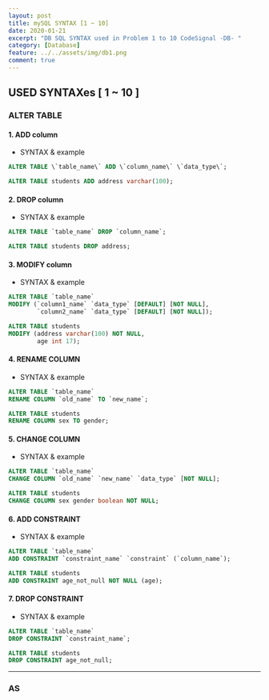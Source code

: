 ```yaml
---
layout: post
title: mySQL SYNTAX [1 ~ 10]
date: 2020-01-21
excerpt: "DB SQL SYNTAX used in Problem 1 to 10 CodeSignal -DB- "
category: [Database]
feature: ../../assets/img/db1.png
comment: true
---
```


## USED SYNTAXes [ 1 ~ 10 ]

### ALTER TABLE

#### 1. ADD column
- SYNTAX & example
```sql
ALTER TABLE \`table_name\` ADD \`column_name\` \`data_type\`;

ALTER TABLE students ADD address varchar(100);
```

#### 2. DROP column
- SYNTAX & example
```sql
ALTER TABLE `table_name` DROP `column_name`;

ALTER TABLE students DROP address;
```

#### 3. MODIFY column
- SYNTAX & example
```sql
ALTER TABLE `table_name` 
MODIFY (`column1_name` `data_type` [DEFAULT] [NOT NULL],
        `column2_name` `data_type` [DEFAULT] [NOT NULL]);

ALTER TABLE students 
MODIFY (address varchar(100) NOT NULL,
        age int 17);
```

#### 4. RENAME COLUMN
- SYNTAX & example
```sql
ALTER TABLE `table_name` 
RENAME COLUMN `old_name` TO `new_name`;

ALTER TABLE students 
RENAME COLUMN sex TO gender;
```

#### 5. CHANGE COLUMN
- SYNTAX & example
```sql
ALTER TABLE `table_name`
CHANGE COLUMN `old_name` `new_name` `data_type` [NOT NULL];

ALTER TABLE students
CHANGE COLUMN sex gender boolean NOT NULL;
```

#### 6. ADD CONSTRAINT
- SYNTAX & example
```sql
ALTER TABLE `table_name`
ADD CONSTRAINT `constraint_name` `constraint` (`column_name`);

ALTER TABLE students
ADD CONSTRAINT age_not_null NOT NULL (age);
```

#### 7. DROP CONSTRAINT
- SYNTAX & example
```sql
ALTER TABLE `table_name`
DROP CONSTRAINT `constraint_name`;

ALTER TABLE students
DROP CONSTRAINT age_not_null;
```

-----------------------------------------
### AS
